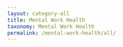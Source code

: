 ```yaml
---
layout: category-all
title: Mental Work Health
taxonomy: Mental Work Health
permalink: /mental-work-health/all/
---
```

